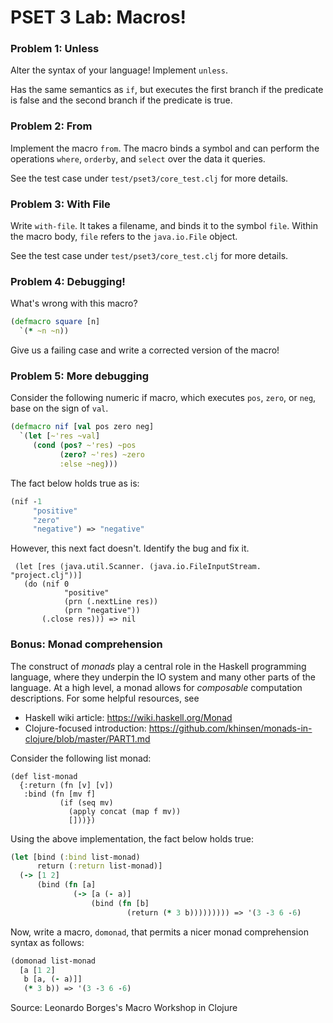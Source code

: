 # PSET 3 Lab: Macros!

### Problem 1: Unless
Alter the syntax of your language! Implement `unless`.

Has the same semantics as `if`, but executes the first branch if the predicate
is false and the second branch if the predicate is true.

### Problem 2: From
Implement the macro `from`. The macro binds a symbol and can perform the
operations `where`, `orderby`, and `select` over the data it queries.

See the test case under `test/pset3/core_test.clj` for more details.

### Problem 3: With File
Write `with-file`. It takes a filename, and binds it to the symbol `file`.
Within the macro body, `file` refers to the `java.io.File` object.

See the test case under `test/pset3/core_test.clj` for more details.

### Problem 4: Debugging!
What's wrong with this macro?

```clojure
(defmacro square [n]
  `(* ~n ~n))
```

Give us a failing case and write a corrected version of the macro!

### Problem 5: More debugging

Consider the following numeric if macro, which executes `pos`, `zero`, or `neg`, base on the sign of `val`.
```clojure
(defmacro nif [val pos zero neg]
  `(let [~'res ~val]
     (cond (pos? ~'res) ~pos
           (zero? ~'res) ~zero
           :else ~neg)))
```

The fact below holds true as is:
```clojure
(nif -1
     "positive"
     "zero"
     "negative") => "negative"
```

However, this next fact doesn't. Identify the bug and fix it. 
```
 (let [res (java.util.Scanner. (java.io.FileInputStream. "project.clj"))]
   (do (nif 0
            "positive"
            (prn (.nextLine res))
            (prn "negative"))
       (.close res))) => nil
```

### Bonus: Monad comprehension

The construct of *monads* play a central role in the Haskell programming
language, where they underpin the IO system and many other parts of the
language.  At a high level, a monad allows for *composable* computation
descriptions.  For some helpful resources, see

- Haskell wiki article: https://wiki.haskell.org/Monad
- Clojure-focused introduction: https://github.com/khinsen/monads-in-clojure/blob/master/PART1.md


Consider the following list monad:
```
(def list-monad
  {:return (fn [v] [v])
   :bind (fn [mv f]
           (if (seq mv)
             (apply concat (map f mv))
             []))})
```

Using the above implementation, the fact below holds true:

```clojure
(let [bind (:bind list-monad)
      return (:return list-monad)]
  (-> [1 2]
      (bind (fn [a]
              (-> [a (- a)]
                  (bind (fn [b]
                          (return (* 3 b))))))))) => '(3 -3 6 -6)
```

Now, write a macro, `domonad`, that permits a nicer monad comprehension syntax
as follows:

```clojure
(domonad list-monad
  [a [1 2]
   b [a, (- a)]]
   (* 3 b)) => '(3 -3 6 -6)
```

Source: Leonardo Borges's Macro Workshop in Clojure

